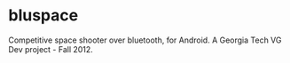 bluspace
========

Competitive space shooter over bluetooth, for Android. A Georgia Tech VG Dev project - Fall 2012.